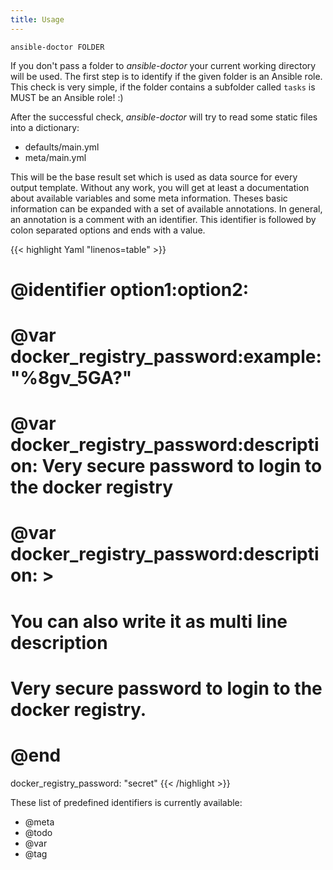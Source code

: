 ```yaml
---
title: Usage
---
```


```Shell
ansible-doctor FOLDER
```

If you don't pass a folder to *ansible-doctor* your current working directory will be used. The first step is to identify if the given folder is an Ansible role. This check is very simple, if the folder contains a subfolder called `tasks` is MUST be an Ansible role! :)

After the successful check, *ansible-doctor* will try to read some static files into a dictionary:

* defaults/main.yml
* meta/main.yml

This will be the base result set which is used as data source for every output template. Without any work, you will get at least a documentation about available variables and some meta information. Theses basic information can be expanded with a set of available annotations. In general, an annotation is a comment with an identifier. This identifier is followed by colon separated options and ends with a value.

<!-- markdownlint-disable -->
{{< highlight Yaml "linenos=table" >}}
# @identifier option1:option2: <value>

# @var docker_registry_password:example: "%8gv_5GA?"
# @var docker_registry_password:description: Very secure password to login to the docker registry
# @var docker_registry_password:description: >
# You can also write it as multi line description
# Very secure password to login to the docker registry.
# @end
docker_registry_password: "secret"
{{< /highlight >}}
<!-- markdownlint-enable -->

These list of predefined identifiers is currently available:

* @meta
* @todo
* @var
* @tag
